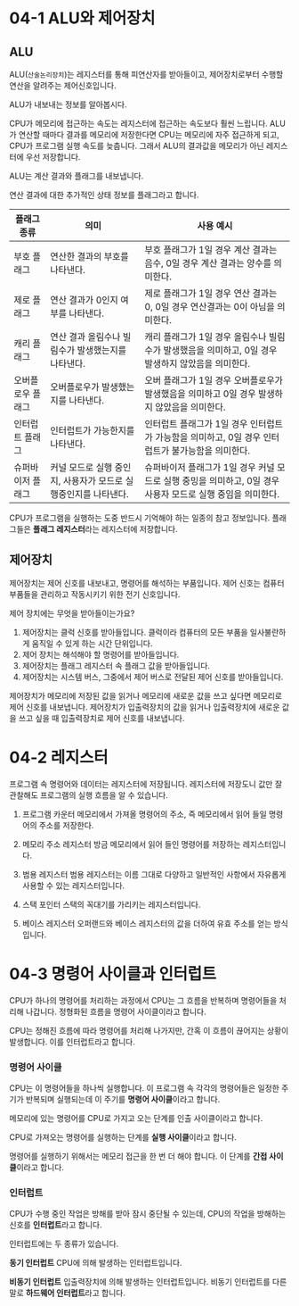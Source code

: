 # 04-1 ALU와 제어장치

## ALU
ALU(`산술논리장치`)는 레지스터를 통해 피연산자를 받아들이고, 제어장치로부터 수행할 연산을 알려주는 제어신호입니다.

ALU가 내보내는 정보를 알아봅시다.

CPU가 메모리에 접근하는 속도는 레지스터에 접근하는 속도보다 훨씬 느립니다. ALU가 연산할 때마다 결과를 메모리에 저장한다면 CPU는 메모리에 자주 접근하게 되고, CPU가 프로그램 실행 속도를 늦춥니다. 그래서 ALU의 결과값을 메모리가 아닌 레지스터에 우선 저장합니다.

ALU는 계산 결과와 플래그를 내보냅니다.

연산 결과에 대한 추가적인 상태 정보를 플래그라고 합니다.

|플래그 종류|의미|사용 예시|
|------|---|---|
|부호 플래그|연산한 결과의 부호를 나타낸다.|부호 플래그가 1일 경우 계산 결과는 음수, 0일 경우 계산 결과는 양수를 의미한다.|
|제로 플래그|연산 결과가 0인지 여부를 나타낸다.|제로 플래그가 1일 경우 연산 결과는 0, 0일 경우 연산결과는 0이 아님을 의미한다.|
|캐리 플래그|연산 결과 올림수나 빌림수가 발생했는지를 나타낸다.|캐리 플래그가 1일 경우 올림수나 빌림수가 발생했음을 의미하고, 0일 경우 발생하지 않았음을 의미한다.|
|오버플로우 플래그|오버플로우가 발생했는지를 나타낸다.|오버 플래그가 1일 경우 오버플로우가 발생했음을 의미하고 0일 경우 발생하지 않았음을 의미한다.|
|인터럽트 플래그|인터럽트가 가능한지를 나타낸다.|인터럽트 플래그가 1일 경우 인터럽트가 가능함을 의미하고, 0일 경우 인터럽트가 불가능함을 의미한다.|
|슈퍼바이저 플래그|커널 모드로 실행 중인지, 사용자가 모드로 실행중인지를 나타낸다.|슈퍼바이저 플래그가 1일 경우 커널 모드로 실행 중밍을 의미하고, 0일 경우 사용자 모드로 실행 중임을 의미한다.|



CPU가 프로그램을 실행하는 도중 반드시 기억해야 하는 일종의 참고 정보입니다.
플래그들은 **플래그 레지스터**라는 레지스터에 저장합니다.


## 제어장치

제어장치는 제어 신호를 내보내고, 명령어를 해석하는 부품입니다. 제어 신호는 컴퓨터 부품들을 관리하고 작동시키기 위한 전기 신호입니다.

제어 장치에는 무엇을 받아들이는가요?

1. 제어장치는 클럭 신호를 받아들입니다.
클럭이라 컴퓨터의 모든 부품을 일사불란하게 움직일 수 있게 하는 시간 단위입니다.
2. 제어 장치는 해석해야 할 명령어를 받아들입니다.
3. 제어장치는 플래그 레지스터 속 플래그 값을 받아들입니다.
4. 제어장치는 시스템 버스, 그중에서 제어 버스로 전달된 제어 신호를 받아들입니다.

제어장치가 메모리에 저장된 값을 읽거나 메모리에 새로운 값을 쓰고 싶다면 메모리로 제어 신호를 내보냅니다. 제어장치가 입출력장치의 값을 읽거나 입출력장치에 새로운 값을 쓰고 싶을 때 입출력장치로 제어 신호를 내보냅니다.

# 04-2 레지스터

프로그램 속 명령어와 데이터는 레지스터에 저장됩니다. 레지스터에 저장도니 값만 잘 관찰해도 프로그램의 실행 흐름을 알 수 있습니다.

1. 프로그램 카운터
메모리에서 가져올 명령어의 주소, 즉 메모리에서 읽어 들일 명령어의 주소를 저장한다.
2. 메모리 주소 레지스터
방금 메모리에서 읽어 들인 명령어를 저장하는 레지스터입니다.

3. 범용 레지스터
범용 레지스터는 이름 그대로 다양하고 일반적인 사항에서 자유롭게 사용할 수 있는 레지스터입니다.

4. 스택 포인터
스택의 꼭대기를 가리키는 레지스터입니다.

5. 베이스 레지스터
오퍼랜드와 베이스 레지스터의 값을 더하여 유효 주소를 얻는 방식입니다.

# 04-3 명령어 사이클과 인터럽트

CPU가 하나의 명령어를 처리하는 과정에서 CPU는 그 흐름을 반복하며 명령어들을 처리해 나갑니다. 정형화된 흐름을 명령어 사이클이라고 합니다.

CPU는 정해진 흐름에 따라 명령어를 처리해 나가지만, 간혹 이 흐름이 끊어지는 상황이 발생합니다. 이를 인터럽트라고 합니다.

### 명령어 사이클
CPU는 이 명령어들을 하나씩 실행합니다. 이 프로그램 속 각각의 명령어들은 일정한 주기가 반복되며 실행되는데 이 주기를 **명령어 사이클**이라고 합니다.

메모리에 있는 명령어를 CPU로 가지고 오는 단계를 인출 사이클이라고 합니다.

CPU로 가져오는 명령어를 실행하는 단계를 **실행 사이클**이라고 합니다.

명령어를 실행하기 위해서는 메모리 접근을 한 번 더 해야 합니다. 이 단계를 **간접 사이클**이라고 합니다.

### 인터럽트

CPU가 수행 중인 작업은 방해를 받아 잠시 중단될 수 있는데, CPU의 작업을 방해하는 신호를 **인터럽트**라고 합니다.

인터럽트에는 두 종류가 있습니다. 

**동기 인터럽트**
CPU에 의해 발생하는 인터럽트입니다.


**비동기 인터럽트**
입출력장치에 의해 발생하는 인터럽트입니다. 비동기 인터럽트를 다른 말로 **하드웨어 인터럽트**라고 합니다.
